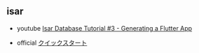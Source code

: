 ## isar
- youtube
[Isar Database Tutorial #3 - Generating a Flutter App](https://www.youtube.com/watch?v=Fi7Q3X5IzCg&list=PLKKf8l1ne4_hMBtRykh9GCC4MMyteUTyf&index=4)

- official
[クイックスタート](https://isar.dev/ja/tutorials/quickstart.html)
